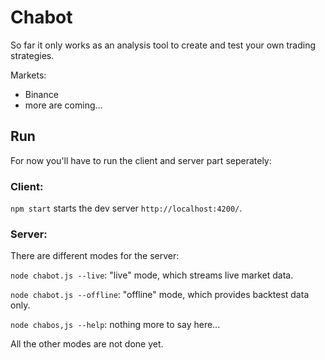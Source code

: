 # Chabot

So far it only works as an analysis tool to create and test your own trading strategies.

Markets: 

- Binance
- more are coming...

## Run

For now you'll have to run the client and server part seperately:

### Client: 

`npm start` starts the dev server `http://localhost:4200/`.

### Server:

There are different modes for the server:

`node chabot.js --live`: "live" mode, which streams live market data.

`node chabot.js --offline`: "offline" mode, which provides backtest data only.

`node chabos,js --help`: nothing more to say here...

All the other modes are not done yet.